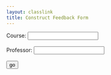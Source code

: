 ```yaml
---
layout: classlink
title: Construct Feedback Form
---
```

<form action="https://forms.brockport.edu/view.php" method="get" />
<input type="hidden" name="id" value="3544702" />
<label for="element_1">Course: </label><input type="text" name="element_1" />
<br /><br />
<label for="element_2">Professor: </label><input type="text" name="element_2" />
<br /><br />
<input type="submit" value="go" />
</form>